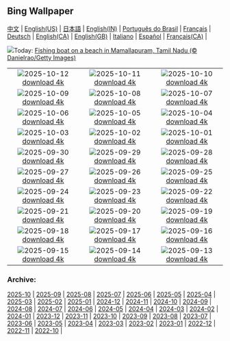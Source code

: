 ## Bing Wallpaper
[中文](README.md) |                     [English(US)](en-US.md) |                     [日本語](ja-JP.md) |                     [English(IN)](en-IN.md) |                     [Português do Brasil](pt-BR.md) |                     [Français](fr-FR.md) |                     [Deutsch](de-DE.md) |                     [English(CA)](en-CA.md) |                     [English(GB)](en-GB.md) |                     [Italiano](it-IT.md) |                     [Español](es-ES.md) |                     [Français(CA)](fr-CA.md) |                    

![](https://www.bing.com/th?id=OHR.MamallapuramBoat_EN-IN7710066435_UHD.jpg&w=1000)Today: [Fishing boat on a beach in Mamallapuram, Tamil Nadu (© Danielrao/Getty Images)](https://www.bing.com/th?id=OHR.MamallapuramBoat_EN-IN7710066435_UHD.jpg)

|      |      |      |
| :----: | :----: | :----: |
|![](https://www.bing.com/th?id=OHR.SaranacLake_EN-IN0774753637_UHD.jpg&pid=hp&w=384&h=216&rs=1&c=4)2025-10-12 [download 4k](https://www.bing.com/th?id=OHR.SaranacLake_EN-IN0774753637_UHD.jpg)|![](https://www.bing.com/th?id=OHR.WoodDuckHen_EN-IN0584855660_UHD.jpg&pid=hp&w=384&h=216&rs=1&c=4)2025-10-11 [download 4k](https://www.bing.com/th?id=OHR.WoodDuckHen_EN-IN0584855660_UHD.jpg)|![](https://www.bing.com/th?id=OHR.MonurikiFiji_EN-IN0435648198_UHD.jpg&pid=hp&w=384&h=216&rs=1&c=4)2025-10-10 [download 4k](https://www.bing.com/th?id=OHR.MonurikiFiji_EN-IN0435648198_UHD.jpg)|
|![](https://www.bing.com/th?id=OHR.WebbPillars_EN-IN0244722774_UHD.jpg&pid=hp&w=384&h=216&rs=1&c=4)2025-10-09 [download 4k](https://www.bing.com/th?id=OHR.WebbPillars_EN-IN0244722774_UHD.jpg)|![](https://www.bing.com/th?id=OHR.OctopusCyanea_EN-IN9999645050_UHD.jpg&pid=hp&w=384&h=216&rs=1&c=4)2025-10-08 [download 4k](https://www.bing.com/th?id=OHR.OctopusCyanea_EN-IN9999645050_UHD.jpg)|![](https://www.bing.com/th?id=OHR.RidgwayAspens_EN-IN9829823825_UHD.jpg&pid=hp&w=384&h=216&rs=1&c=4)2025-10-07 [download 4k](https://www.bing.com/th?id=OHR.RidgwayAspens_EN-IN9829823825_UHD.jpg)|
|![](https://www.bing.com/th?id=OHR.AnshunBridge_EN-IN9593478408_UHD.jpg&pid=hp&w=384&h=216&rs=1&c=4)2025-10-06 [download 4k](https://www.bing.com/th?id=OHR.AnshunBridge_EN-IN9593478408_UHD.jpg)|![](https://www.bing.com/th?id=OHR.JahangirMahal_EN-IN7628563681_UHD.jpg&pid=hp&w=384&h=216&rs=1&c=4)2025-10-05 [download 4k](https://www.bing.com/th?id=OHR.JahangirMahal_EN-IN7628563681_UHD.jpg)|![](https://www.bing.com/th?id=OHR.DragonEndeavour_EN-IN9334573576_UHD.jpg&pid=hp&w=384&h=216&rs=1&c=4)2025-10-04 [download 4k](https://www.bing.com/th?id=OHR.DragonEndeavour_EN-IN9334573576_UHD.jpg)|
|![](https://www.bing.com/th?id=OHR.SkyeHeather_EN-IN2826518684_UHD.jpg&pid=hp&w=384&h=216&rs=1&c=4)2025-10-03 [download 4k](https://www.bing.com/th?id=OHR.SkyeHeather_EN-IN2826518684_UHD.jpg)|![](https://www.bing.com/th?id=OHR.StatueGandhi_EN-IN4485364887_UHD.jpg&pid=hp&w=384&h=216&rs=1&c=4)2025-10-02 [download 4k](https://www.bing.com/th?id=OHR.StatueGandhi_EN-IN4485364887_UHD.jpg)|![](https://www.bing.com/th?id=OHR.GoddessDurga2025_EN-IN4254679403_UHD.jpg&pid=hp&w=384&h=216&rs=1&c=4)2025-10-01 [download 4k](https://www.bing.com/th?id=OHR.GoddessDurga2025_EN-IN4254679403_UHD.jpg)|
|![](https://www.bing.com/th?id=OHR.EucalyptusKoala_EN-IN3734256942_UHD.jpg&pid=hp&w=384&h=216&rs=1&c=4)2025-09-30 [download 4k](https://www.bing.com/th?id=OHR.EucalyptusKoala_EN-IN3734256942_UHD.jpg)|![](https://www.bing.com/th?id=OHR.HoutenHouses_EN-IN3573740286_UHD.jpg&pid=hp&w=384&h=216&rs=1&c=4)2025-09-29 [download 4k](https://www.bing.com/th?id=OHR.HoutenHouses_EN-IN3573740286_UHD.jpg)|![](https://www.bing.com/th?id=OHR.PienzaItaly_EN-IN3424027062_UHD.jpg&pid=hp&w=384&h=216&rs=1&c=4)2025-09-28 [download 4k](https://www.bing.com/th?id=OHR.PienzaItaly_EN-IN3424027062_UHD.jpg)|
|![](https://www.bing.com/th?id=OHR.TankLakes_EN-IN3018873170_UHD.jpg&pid=hp&w=384&h=216&rs=1&c=4)2025-09-27 [download 4k](https://www.bing.com/th?id=OHR.TankLakes_EN-IN3018873170_UHD.jpg)|![](https://www.bing.com/th?id=OHR.AutumnChipmunk_EN-IN2843120599_UHD.jpg&pid=hp&w=384&h=216&rs=1&c=4)2025-09-26 [download 4k](https://www.bing.com/th?id=OHR.AutumnChipmunk_EN-IN2843120599_UHD.jpg)|![](https://www.bing.com/th?id=OHR.FortChittorgarh_EN-IN2683894887_UHD.jpg&pid=hp&w=384&h=216&rs=1&c=4)2025-09-25 [download 4k](https://www.bing.com/th?id=OHR.FortChittorgarh_EN-IN2683894887_UHD.jpg)|
|![](https://www.bing.com/th?id=OHR.BearLodge_EN-IN2528556725_UHD.jpg&pid=hp&w=384&h=216&rs=1&c=4)2025-09-24 [download 4k](https://www.bing.com/th?id=OHR.BearLodge_EN-IN2528556725_UHD.jpg)|![](https://www.bing.com/th?id=OHR.ToucanForest_EN-IN2300582458_UHD.jpg&pid=hp&w=384&h=216&rs=1&c=4)2025-09-23 [download 4k](https://www.bing.com/th?id=OHR.ToucanForest_EN-IN2300582458_UHD.jpg)|![](https://www.bing.com/th?id=OHR.AspenEquinox_EN-IN2120497410_UHD.jpg&pid=hp&w=384&h=216&rs=1&c=4)2025-09-22 [download 4k](https://www.bing.com/th?id=OHR.AspenEquinox_EN-IN2120497410_UHD.jpg)|
|![](https://www.bing.com/th?id=OHR.IceOtters_EN-IN7472097384_UHD.jpg&pid=hp&w=384&h=216&rs=1&c=4)2025-09-21 [download 4k](https://www.bing.com/th?id=OHR.IceOtters_EN-IN7472097384_UHD.jpg)|![](https://www.bing.com/th?id=OHR.OktoberfestSwing_EN-IN7246404187_UHD.jpg&pid=hp&w=384&h=216&rs=1&c=4)2025-09-20 [download 4k](https://www.bing.com/th?id=OHR.OktoberfestSwing_EN-IN7246404187_UHD.jpg)|![](https://www.bing.com/th?id=OHR.ThousandIslands_EN-IN6967814594_UHD.jpg&pid=hp&w=384&h=216&rs=1&c=4)2025-09-19 [download 4k](https://www.bing.com/th?id=OHR.ThousandIslands_EN-IN6967814594_UHD.jpg)|
|![](https://www.bing.com/th?id=OHR.DunquinIreland_EN-IN2211431419_UHD.jpg&pid=hp&w=384&h=216&rs=1&c=4)2025-09-18 [download 4k](https://www.bing.com/th?id=OHR.DunquinIreland_EN-IN2211431419_UHD.jpg)|![](https://www.bing.com/th?id=OHR.YoungMoose_EN-IN1905120338_UHD.jpg&pid=hp&w=384&h=216&rs=1&c=4)2025-09-17 [download 4k](https://www.bing.com/th?id=OHR.YoungMoose_EN-IN1905120338_UHD.jpg)|![](https://www.bing.com/th?id=OHR.OzoneEarth_EN-IN1801873889_UHD.jpg&pid=hp&w=384&h=216&rs=1&c=4)2025-09-16 [download 4k](https://www.bing.com/th?id=OHR.OzoneEarth_EN-IN1801873889_UHD.jpg)|
|![](https://www.bing.com/th?id=OHR.Echasse_EN-IN1542383073_UHD.jpg&pid=hp&w=384&h=216&rs=1&c=4)2025-09-15 [download 4k](https://www.bing.com/th?id=OHR.Echasse_EN-IN1542383073_UHD.jpg)|![](https://www.bing.com/th?id=OHR.HohWaterfall_EN-IN1403285660_UHD.jpg&pid=hp&w=384&h=216&rs=1&c=4)2025-09-14 [download 4k](https://www.bing.com/th?id=OHR.HohWaterfall_EN-IN1403285660_UHD.jpg)|![](https://www.bing.com/th?id=OHR.PointReyesSeashore_EN-IN1229615007_UHD.jpg&pid=hp&w=384&h=216&rs=1&c=4)2025-09-13 [download 4k](https://www.bing.com/th?id=OHR.PointReyesSeashore_EN-IN1229615007_UHD.jpg)|


### Archive:
[2025-10](archive/en-IN/202510/README.md) | [2025-09](archive/en-IN/202509/README.md) | [2025-08](archive/en-IN/202508/README.md) | [2025-07](archive/en-IN/202507/README.md) | [2025-06](archive/en-IN/202506/README.md) | [2025-05](archive/en-IN/202505/README.md) | [2025-04](archive/en-IN/202504/README.md) | [2025-03](archive/en-IN/202503/README.md) | [2025-02](archive/en-IN/202502/README.md) | [2025-01](archive/en-IN/202501/README.md) | [2024-12](archive/en-IN/202412/README.md) | [2024-11](archive/en-IN/202411/README.md) | [2024-10](archive/en-IN/202410/README.md) | [2024-09](archive/en-IN/202409/README.md) | [2024-08](archive/en-IN/202408/README.md) | [2024-07](archive/en-IN/202407/README.md) | [2024-06](archive/en-IN/202406/README.md) | [2024-05](archive/en-IN/202405/README.md) | [2024-04](archive/en-IN/202404/README.md) | [2024-03](archive/en-IN/202403/README.md) | [2024-02](archive/en-IN/202402/README.md) | [2024-01](archive/en-IN/202401/README.md) | [2023-12](archive/en-IN/202312/README.md) | [2023-11](archive/en-IN/202311/README.md) | [2023-10](archive/en-IN/202310/README.md) | [2023-09](archive/en-IN/202309/README.md) | [2023-08](archive/en-IN/202308/README.md) | [2023-07](archive/en-IN/202307/README.md) | [2023-06](archive/en-IN/202306/README.md) | [2023-05](archive/en-IN/202305/README.md) | [2023-04](archive/en-IN/202304/README.md) | [2023-03](archive/en-IN/202303/README.md) | [2023-02](archive/en-IN/202302/README.md) | [2023-01](archive/en-IN/202301/README.md) | [2022-12](archive/en-IN/202212/README.md) | [2022-11](archive/en-IN/202211/README.md) | [2022-10](archive/en-IN/202210/README.md) | 